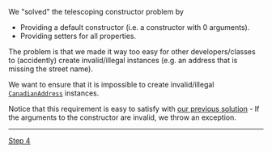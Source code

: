 We "solved" the telescoping constructor problem by
 * Providing a default constructor (i.e. a constructor with 0 arguments).
 * Providing setters for all properties.

The problem is that we made it way too easy for other developers/classes to (accidently) create invalid/illegal instances (e.g. an address that is missing the street name).

We want to ensure that it is impossible to create invalid/illegal [`CanadianAddress`](src/csc301/builderExample/CanadianAddress.java) instances.     

Notice that this requirement is easy to satisfy with [our previous solution](https://github.com/csc301-fall2014/BuilderExample/blob/step2/src/csc301/builderExample/CanadianAddress.java) - If the arguments to the constructor are invalid, we throw an exception.

----
[Step 4](https://github.com/csc301-fall2014/BuilderExample/tree/step4)
